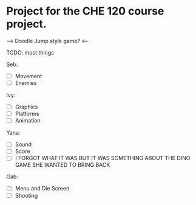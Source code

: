 # Project for the CHE 120 course project. 

--> Doodle Jump style game? <--

TODO: most things

Seb:
- [ ] Movement
- [ ] Enemies

Ivy:
- [ ] Graphics
- [ ] Platforms
- [ ] Animation

Yana:
- [ ] Sound
- [ ] Score
- [ ] I FORGOT WHAT IT WAS BUT IT WAS SOMETHING ABOUT THE DINO GAME SHE WANTED TO BRING BACK

Gab:
- [ ] Menu and Die Screen
- [ ] Shooting
